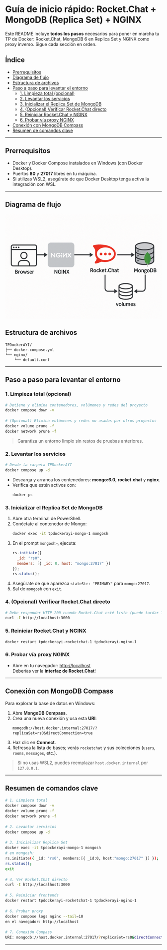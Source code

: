 # Guía de inicio rápido: Rocket.Chat + MongoDB (Replica Set) + NGINX

Este README incluye **todos los pasos** necesarios para poner en marcha tu TP de Docker: Rocket.Chat, MongoDB 6 en Replica Set y NGINX como proxy inverso. Sigue cada sección en orden.

## Índice

- [Prerrequisitos](#prerrequisitos)
- [Diagrama de flujo](#diagrama-de-flujo)
- [Estructura de archivos](#estructura-de-archivos)
- [Paso a paso para levantar el entorno](#paso-a-paso-para-levantar-el-entorno)
  - [1. Limpieza total (opcional)](#1-limpieza-total-opcional)
  - [2. Levantar los servicios](#2-levantar-los-servicios)
  - [3. Inicializar el Replica Set de MongoDB](#3-inicializar-el-replica-set-de-mongodb)
  - [4. (Opcional) Verificar Rocket.Chat directo](#4-opcional-verificar-rocketchat-directo)
  - [5. Reiniciar Rocket.Chat y NGINX](#5-reiniciar-rocketchat-y-nginx)
  - [6. Probar vía proxy NGINX](#6-probar-vía-proxy-nginx)
- [Conexión con MongoDB Compass](#conexi%C3%B3n-con-mongodb-compass)
- [Resumen de comandos clave](#resumen-de-comandos-clave)

---

## Prerrequisitos

- Docker y Docker Compose instalados en Windows (con Docker Desktop).
- Puertos **80** y **27017** libres en tu máquina.
- Si utilizas WSL2, asegúrate de que Docker Desktop tenga activa la integración con WSL.

---

## Diagrama de flujo

![Diagrama de flujo](assets/DiagramaDeFlujo.png)

## Estructura de archivos

```text
TPDockerAYI/
├── docker-compose.yml      
└── nginx/
    └── default.conf       
```

---

## Paso a paso para levantar el entorno

### 1. Limpieza total (opcional)

```bash
# Detiene y elimina contenedores, volúmenes y redes del proyecto
docker compose down -v

# (Opcional) Elimina volúmenes y redes no usados por otros proyectos
docker volume prune -f
docker network prune -f
```

> Garantiza un entorno limpio sin restos de pruebas anteriores.

### 2. Levantar los servicios

```bash
# Desde la carpeta TPDockerAYI
docker compose up -d
```
- Descarga y arranca los contenedores: **mongo:6.0**, **rocket.chat** y **nginx**.
- Verifica que estén activos con:
  ```bash
  docker ps
  ```

### 3. Inicializar el Replica Set de MongoDB

1. Abre otra terminal de PowerShell.
2. Conéctate al contenedor de Mongo:
   ```bash
   docker exec -it tpdockerayi-mongo-1 mongosh
   ```
3. En el prompt `mongosh>`, ejecuta:
   ```js
   rs.initiate({
     _id: "rs0",
     members: [{ _id: 0, host: "mongo:27017" }]
   });
   rs.status();
   ```
4. Asegúrate de que aparezca `stateStr: "PRIMARY"` para `mongo:27017`.
5. Sal de `mongosh` con `exit`.

### 4. (Opcional) Verificar Rocket.Chat directo

```bash
# Debe responder HTTP 200 cuando Rocket.Chat esté listo (puede tardar 1–2 min)
curl -I http://localhost:3000
```

### 5. Reiniciar Rocket.Chat y NGINX

```bash
docker restart tpdockerayi-rocketchat-1 tpdockerayi-nginx-1
```

### 6. Probar vía proxy NGINX

- Abre en tu navegador: [http://localhost](http://localhost)  
  Deberías ver la **interfaz de Rocket.Chat**!

---

## Conexión con MongoDB Compass

Para explorar la base de datos en Windows:

1. Abre **MongoDB Compass**.
2. Crea una nueva conexión y usa esta **URI**:
   ```text
   mongodb://host.docker.internal:27017/?replicaSet=rs0&directConnection=true
   ```
3. Haz clic en **Connect**.
4. Refresca la lista de bases; verás `rocketchat` y sus colecciones (`users`, `rooms`, `messages`, etc.).

> Si no usas WSL2, puedes reemplazar `host.docker.internal` por `127.0.0.1`.

---

## Resumen de comandos clave

```bash
# 1. Limpieza total
docker compose down -v
docker volume prune -f
docker network prune -f

# 2. Levantar servicios
docker compose up -d

# 3. Inicializar Replica Set
docker exec -it tpdockerayi-mongo-1 mongosh
# en mongosh:
rs.initiate({ _id: "rs0", members:[{ _id:0, host:"mongo:27017" }] });
rs.status();
exit

# 4. Ver Rocket.Chat directo
curl -I http://localhost:3000

# 5. Reiniciar frontends
docker restart tpdockerayi-rocketchat-1 tpdockerayi-nginx-1

# 6. Probar proxy
docker compose logs nginx --tail=10
en el navegador: http://localhost

# 7. Conexión Compass
URI: mongodb://host.docker.internal:27017/?replicaSet=rs0&directConnection=true
```

---
